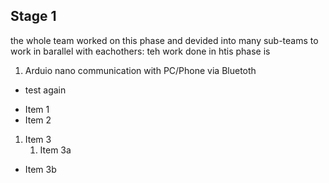 ## Stage 1
the whole team worked on this phase and devided into many sub-teams to work in barallel with eachothers:
teh work done in htis phase is 
1. Arduio nano communication with PC/Phone via Bluetoth
  * test again
+ Item 1
+ Item 2
1. Item 3
    1. <emsp> Item 3a
+ Item 3b
